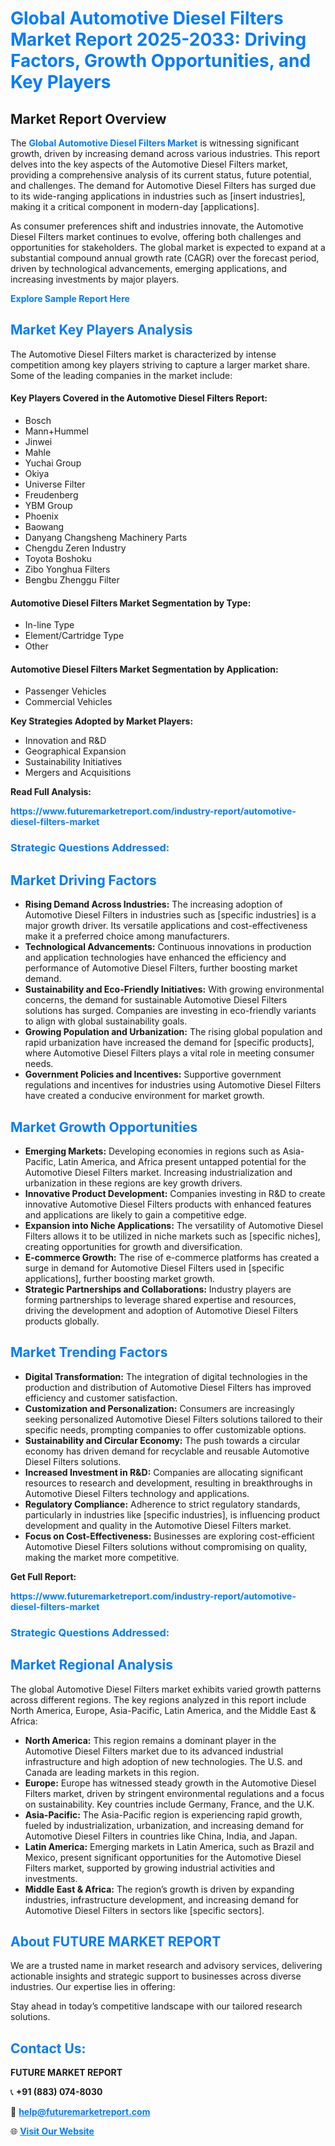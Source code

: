 <h1 style="color: #007BFF;">Global Automotive Diesel Filters Market Report 2025-2033: Driving Factors, Growth Opportunities, and Key Players</h1>

<section id="overview">
<h2>Market Report Overview</h2>
<p>The <a href="https://www.futuremarketreport.com/industry-report/automotive-diesel-filters-market" style="color: #007BFF; text-decoration: none;"><strong>Global Automotive Diesel Filters Market</strong></a> is witnessing significant growth, driven by increasing demand across various industries. This report delves into the key aspects of the Automotive Diesel Filters market, providing a comprehensive analysis of its current status, future potential, and challenges. The demand for Automotive Diesel Filters has surged due to its wide-ranging applications in industries such as [insert industries], making it a critical component in modern-day [applications].</p>
<p>As consumer preferences shift and industries innovate, the Automotive Diesel Filters market continues to evolve, offering both challenges and opportunities for stakeholders. The global market is expected to expand at a substantial compound annual growth rate (CAGR) over the forecast period, driven by technological advancements, emerging applications, and increasing investments by major players.</p>
</section>

<section id="overview">
<p><a href="https://www.futuremarketreport.com/request-sample/reportId=110744" style="color: #007BFF; text-decoration: none;"><strong>Explore Sample Report Here</strong></a></p>
</section>

<section id="key-players">
<h2 style="color: #007BFF;">Market Key Players Analysis</h2>
<p>The Automotive Diesel Filters market is characterized by intense competition among key players striving to capture a larger market share. Some of the leading companies in the market include:</p>
<h4>Key Players Covered in the Automotive Diesel Filters Report:</h4>
<ul><li>Bosch</li><li>Mann+Hummel</li><li>Jinwei</li><li>Mahle</li><li>Yuchai Group</li><li>Okiya</li><li>Universe Filter</li><li>Freudenberg</li><li>YBM Group</li><li>Phoenix</li><li>Baowang</li><li>Danyang Changsheng Machinery Parts</li><li>Chengdu Zeren Industry</li><li>Toyota Boshoku</li><li>Zibo Yonghua Filters</li><li>Bengbu Zhenggu Filter</li></ul>
<h4>Automotive Diesel Filters Market Segmentation by Type:</h4>
<ul><li>In-line Type</li><li>Element/Cartridge Type</li><li>Other</li></ul>

<h4>Automotive Diesel Filters Market Segmentation by Application:</h4>
<ul><li>Passenger Vehicles</li><li>Commercial Vehicles</li></ul>
<p><strong>Key Strategies Adopted by Market Players:</strong></p>
<ul>
<li>Innovation and R&D</li>
<li>Geographical Expansion</li>
<li>Sustainability Initiatives</li>
<li>Mergers and Acquisitions</li>
</ul>
</section>

<section>
<p><strong>Read Full Analysis: </strong></p><a href="https://www.futuremarketreport.com/industry-report/automotive-diesel-filters-market" style="color: #007BFF; text-decoration: none;"><strong>https://www.futuremarketreport.com/industry-report/automotive-diesel-filters-market</strong></a>
<h3 style="color: #007BFF;">Strategic Questions Addressed:</h3>
</section>

<section id="driving-factors">
<h2 style="color: #007BFF;">Market Driving Factors</h2>
<ul>
<li><strong>Rising Demand Across Industries:</strong> The increasing adoption of Automotive Diesel Filters in industries such as [specific industries] is a major growth driver. Its versatile applications and cost-effectiveness make it a preferred choice among manufacturers.</li>
<li><strong>Technological Advancements:</strong> Continuous innovations in production and application technologies have enhanced the efficiency and performance of Automotive Diesel Filters, further boosting market demand.</li>
<li><strong>Sustainability and Eco-Friendly Initiatives:</strong> With growing environmental concerns, the demand for sustainable Automotive Diesel Filters solutions has surged. Companies are investing in eco-friendly variants to align with global sustainability goals.</li>
<li><strong>Growing Population and Urbanization:</strong> The rising global population and rapid urbanization have increased the demand for [specific products], where Automotive Diesel Filters plays a vital role in meeting consumer needs.</li>
<li><strong>Government Policies and Incentives:</strong> Supportive government regulations and incentives for industries using Automotive Diesel Filters have created a conducive environment for market growth.</li>
</ul>
</section>

<section id="growth-opportunities">
<h2 style="color: #007BFF;">Market Growth Opportunities</h2>
<ul>
<li><strong>Emerging Markets:</strong> Developing economies in regions such as Asia-Pacific, Latin America, and Africa present untapped potential for the Automotive Diesel Filters market. Increasing industrialization and urbanization in these regions are key growth drivers.</li>
<li><strong>Innovative Product Development:</strong> Companies investing in R&D to create innovative Automotive Diesel Filters products with enhanced features and applications are likely to gain a competitive edge.</li>
<li><strong>Expansion into Niche Applications:</strong> The versatility of Automotive Diesel Filters allows it to be utilized in niche markets such as [specific niches], creating opportunities for growth and diversification.</li>
<li><strong>E-commerce Growth:</strong> The rise of e-commerce platforms has created a surge in demand for Automotive Diesel Filters used in [specific applications], further boosting market growth.</li>
<li><strong>Strategic Partnerships and Collaborations:</strong> Industry players are forming partnerships to leverage shared expertise and resources, driving the development and adoption of Automotive Diesel Filters products globally.</li>
</ul>
</section>

<section id="trending-factors">
<h2 style="color: #007BFF;">Market Trending Factors</h2>
<ul>
<li><strong>Digital Transformation:</strong> The integration of digital technologies in the production and distribution of Automotive Diesel Filters has improved efficiency and customer satisfaction.</li>
<li><strong>Customization and Personalization:</strong> Consumers are increasingly seeking personalized Automotive Diesel Filters solutions tailored to their specific needs, prompting companies to offer customizable options.</li>
<li><strong>Sustainability and Circular Economy:</strong> The push towards a circular economy has driven demand for recyclable and reusable Automotive Diesel Filters solutions.</li>
<li><strong>Increased Investment in R&D:</strong> Companies are allocating significant resources to research and development, resulting in breakthroughs in Automotive Diesel Filters technology and applications.</li>
<li><strong>Regulatory Compliance:</strong> Adherence to strict regulatory standards, particularly in industries like [specific industries], is influencing product development and quality in the Automotive Diesel Filters market.</li>
<li><strong>Focus on Cost-Effectiveness:</strong> Businesses are exploring cost-efficient Automotive Diesel Filters solutions without compromising on quality, making the market more competitive.</li>
</ul>
</section>

<section>
<p><strong>Get Full Report: </strong></p><a href="https://www.futuremarketreport.com/industry-report/automotive-diesel-filters-market" style="color: #007BFF; text-decoration: none;"><strong>https://www.futuremarketreport.com/industry-report/automotive-diesel-filters-market</strong></a>
<h3 style="color: #007BFF;">Strategic Questions Addressed:</h3>
</section>


<section id="regional-analysis">
<h2 style="color: #007BFF;">Market Regional Analysis</h2>
<p>The global Automotive Diesel Filters market exhibits varied growth patterns across different regions. The key regions analyzed in this report include North America, Europe, Asia-Pacific, Latin America, and the Middle East & Africa:</p>
<ul>
<li><strong>North America:</strong> This region remains a dominant player in the Automotive Diesel Filters market due to its advanced industrial infrastructure and high adoption of new technologies. The U.S. and Canada are leading markets in this region.</li>
<li><strong>Europe:</strong> Europe has witnessed steady growth in the Automotive Diesel Filters market, driven by stringent environmental regulations and a focus on sustainability. Key countries include Germany, France, and the U.K.</li>
<li><strong>Asia-Pacific:</strong> The Asia-Pacific region is experiencing rapid growth, fueled by industrialization, urbanization, and increasing demand for Automotive Diesel Filters in countries like China, India, and Japan.</li>
<li><strong>Latin America:</strong> Emerging markets in Latin America, such as Brazil and Mexico, present significant opportunities for the Automotive Diesel Filters market, supported by growing industrial activities and investments.</li>
<li><strong>Middle East & Africa:</strong> The region’s growth is driven by expanding industries, infrastructure development, and increasing demand for Automotive Diesel Filters in sectors like [specific sectors].</li>
</ul>
</section>

<footer>
<h2 style="color: #007BFF;">About FUTURE MARKET REPORT</h2>
<p>We are a trusted name in market research and advisory services, delivering actionable insights and strategic support to businesses across diverse industries. Our expertise lies in offering:</p>

<p>Stay ahead in today’s competitive landscape with our tailored research solutions.</p>

<h2 style="color: #007BFF;">Contact Us:</h2>
<p><strong>FUTURE MARKET REPORT</strong></p>
<p>📞 <strong>+91 (883) 074-8030</strong></p>
<p>📧 <strong><a href="mailto:help@futuremarketreport.com" style="color: #007BFF;">help@futuremarketreport.com</a></strong></p>
<p>🌐 <strong><a href="https://www.futuremarketreport.com/" style="color: #007BFF;">Visit Our Website</a></strong></p>
</footer>